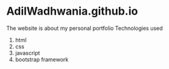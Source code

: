 # AdilWadhwania.github.io
The website is about my personal portfolio
Technologies used
1) html
2) css
3) javascript
4) bootstrap framework

